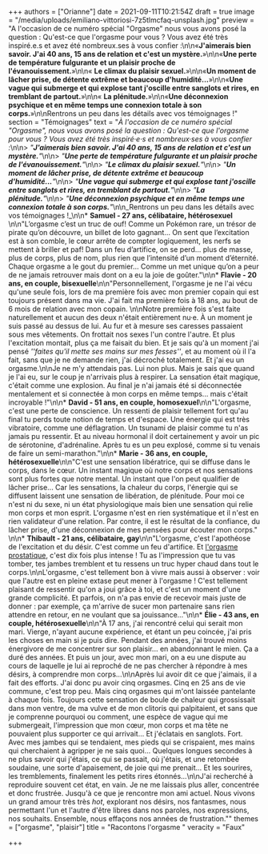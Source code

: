 +++
authors = ["Orianne"]
date = 2021-09-11T10:21:54Z
draft = true
image = "/media/uploads/emiliano-vittoriosi-7z5tlmcfaq-unsplash.jpg"
preview = "A l'occasion de ce numéro spécial \"Orgasme\" nous vous avons posé la question : Qu'est-ce que l'orgasme pour vous ? Vous avez été très inspiré.e.s et avez été nombreux.ses à vous confier  :\n\n«**J'aimerais bien savoir. J'ai 40 ans, 15 ans de relation et c'est un mystère.**»\n\n«**Une perte de température fulgurante et un plaisir proche de l'évanouissement.**»\n\n« **Le climax du plaisir sexuel.**»\n\n«**Un moment de lâcher prise, de détente extrême et beaucoup d'humidité...**»\n\n«**Une vague qui submerge et qui explose tant j'oscille entre sanglots et rires, en tremblant de partout.**»\n\n« **La plénitude.**»\n\n«**Une déconnexion psychique et en même temps une connexion totale à son corps.**»\n\nRentrons un peu dans les détails avec vos témoignages !"
section = "Témoignages"
text = "_À l'occasion de ce numéro spécial \"Orgasme\", nous vous avons posé la question : Qu'est-ce que l'orgasme pour vous ? Vous avez été très inspiré·e·s et nombreux·ses à vous confier :_\n\n> _\"**J'aimerais bien savoir. J'ai 40 ans, 15 ans de relation et c'est un mystère.**\"_\n\n> _\"**Une perte de température fulgurante et un plaisir proche de l'évanouissement.**\"_\n\n> _\"**Le climax du plaisir sexuel.**\"_\n\n> _\"**Un moment de lâcher prise, de détente extrême et beaucoup d'humidité...**\"_\n\n> _\"**Une vague qui submerge et qui explose tant j'oscille entre sanglots et rires, en tremblant de partout.**\"_\n\n> _\"**La plénitude.**\"_\n\n> _\"**Une déconnexion psychique et en même temps une connexion totale à son corps.**\"_\n\n_Rentrons un peu dans les détails avec vos témoignages !_\n\n* **Samuel - 27 ans, célibataire, hétérosexuel** \n\n\"L’orgasme c’est un truc de ouf! Comme un Pokémon rare, un trésor de pirate qu’on découvre, un billet de loto gagnant… On sent que l’excitation est à son comble, le cœur arrête de compter logiquement, les nerfs se mettent à briller et paf! Dans un feu d’artifice, on se perd… plus de masse, plus de corps, plus de nom, plus rien que l’intensité d’un moment d’éternité. Chaque orgasme a le gout du premier… Comme un met unique qu’on a peur de ne jamais retrouver mais dont on a eu la joie de goûter.\"\n\n* **Flavie - 20 ans, en couple, bisexuelle**\n\n\"Personnellement, l'orgasme je ne l'ai vécu qu'une seule fois, lors de ma première fois avec mon premier copain qui est toujours présent dans ma vie. J'ai fait ma première fois à 18 ans, au bout de 6 mois de relation avec mon copain. \n\nNotre première fois s'est faite naturellement et aucun des deux n'était entièrement nu·e. À un moment je suis passé au dessus de lui. Au fur et à mesure ses caresses passaient sous mes vêtements. On frottait nos sexes l'un contre l'autre. Et plus l'excitation montait, plus ça me faisait du bien. Et je sais qu'à un moment j'ai pensé _''faites qu'il mette ses mains sur mes fesses''_, et au moment où il l'a fait, sans que je ne demande rien, j'ai décroché totalement. Et j'ai eu un orgasme.\n\nJe ne m'y attendais pas. Lui non plus. Mais je sais que quand je l'ai eu, sur le coup je n'arrivais plus à respirer. La sensation était magique, c'était comme une explosion. Au final je n'ai jamais été si déconnectée mentalement et si connectée à mon corps en même temps... mais c'était incroyable !\"\n\n* **David - 51 ans, en couple, homosexuel**\n\n\"L'orgasme, c'est une perte de conscience. Un ressenti de plaisir tellement fort qu'au final tu perds toute notion de temps et d'espace. Une énergie qui est très vibratoire, comme une déflagration. Un tsunami de plaisir comme tu n'as jamais pu ressentir. Et au niveau hormonal il doit certainement y avoir un pic de sérotonine, d'adrénaline. Après tu es un peu explosé, comme si tu venais de faire un semi-marathon.\"\n\n* **Marie - 36 ans, en couple, hétérosexuelle**\n\n\"C'est une sensation libératrice, qui se diffuse dans le corps, dans le cœur. Un instant magique où notre corps et nos sensations sont plus fortes que notre mental. Un instant que l'on peut qualifier de lâcher prise... Car les sensations, la chaleur du corps, l'énergie qui se diffusent laissent une sensation de libération, de plénitude. Pour moi ce n'est ni du sexe, ni un état physiologique mais bien une sensation qui relie mon corps et mon esprit. L'orgasme n'est en rien systématique et il n'est en rien validateur d'une relation. Par contre, il est le résultat de la confiance, du lâcher prise, d'une déconnexion de mes pensées pour écouter mon corps.\" \n\n* **Thibault - 21 ans, célibataire, gay**\n\n\"L'orgasme, c'est l'apothéose de l'excitation et du désir. C'est comme un feu d'artifice. Et [l'orgasme prostatique](https://lepointq.com/articles/20-09/si-un-mec-aime-qu-on-lui-touche-l-anus-alors-il-est-forcement-gay/), c'est dix fois plus intense ! Tu as l'impression que tu vas tomber, tes jambes tremblent et tu ressens un truc hyper chaud dans tout le corps.\n\nL'orgasme, c'est tellement bon à vivre mais aussi à observer : voir que l'autre est en pleine extase peut mener à l'orgasme ! C'est tellement plaisant de ressentir qu'on a joui grâce à toi, et c'est un moment d'une grande complicité. Et parfois, on n'a pas envie de recevoir mais juste de donner : par exemple, ça m'arrive de sucer mon partenaire sans rien attendre en retour, en ne voulant que sa jouissance...\"\n\n* **Élie - 43 ans, en couple, hétérosexuelle**\n\n\"À 17 ans, j'ai rencontré celui qui serait mon mari. Vierge, n'ayant aucune expérience, et étant un peu coincée, j'ai pris les choses en main si je puis dire. Pendant des années, j'ai trouvé moins énergivore de me concentrer sur son plaisir... en abandonnant le mien. Ça a duré des années. Et puis un jour, avec mon mari, on a eu une dispute au cours de laquelle je lui ai reproché de ne pas chercher à répondre à mes désirs, à comprendre mon corps...\n\nAprès lui avoir dit ce que j'aimais, il a fait des efforts. J'ai donc pu avoir cinq orgasmes. Cinq en 25 ans de vie commune, c'est trop peu. Mais cinq orgasmes qui m'ont laissée pantelante à chaque fois. Toujours cette sensation de boule de chaleur qui grossissait dans mon ventre, de ma vulve et de mon clitoris qui palpitaient, et sans que je comprenne pourquoi ou comment, une espèce de vague qui me submergeait, l'impression que mon cœur, mon corps et ma tête ne pouvaient plus supporter ce qui arrivait... Et j'éclatais en sanglots. Fort. Avec mes jambes qui se tendaient, mes pieds qui se crispaient, mes mains qui cherchaient à agripper je ne sais quoi... Quelques longues secondes à ne plus savoir qui j'étais, ce qui se passait, où j'étais, et une retombée soudaine, une sorte d'apaisement, de joie qui me prenait... Et les sourires, les tremblements, finalement les petits rires étonnés...\n\nJ'ai recherché à reproduire souvent cet état, en vain. Je ne me laissais plus aller, concentrée et donc frustrée. Jusqu'à ce que je rencontre mon ami actuel. Nous vivons un grand amour très très _hot_, explorant nos désirs, nos fantasmes, nous permettant l'un et l'autre d'être libres dans nos paroles, nos expressions, nos souhaits. Ensemble, nous effaçons nos années de frustration.\""
themes = ["orgasme", "plaisir"]
title = "Racontons l'orgasme "
veracity = "Faux"

+++
